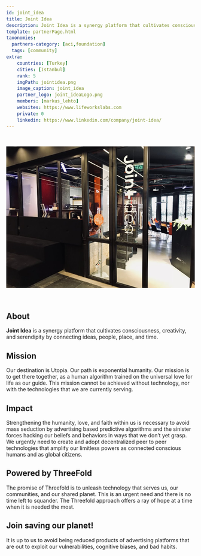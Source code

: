 ```yaml
---
id: joint_idea
title: Joint Idea
description: Joint Idea is a synergy platform that cultivates consciousness, creativity, and serendipity by connecting ideas, people, place, and time.
template: partnerPage.html
taxonomies:
  partners-category: [aci,foundation]
  tags: [community]
extra:
    countries: [Turkey]
    cities: [Istanbul]
    rank: 5
    imgPath: jointidea.png
    image_caption: joint_idea
    partner_logo: joint_ideaLogo.png
    members: [markus_lehto]
    websites: https://www.lifeworkslabs.com
    private: 0
    linkedin: https://www.linkedin.com/company/joint-idea/
---
```


<br/>

![jointidea](jointidea2.jpg)

<br/>

## About

**Joint Idea** is a synergy platform that cultivates consciousness, creativity, and serendipity by connecting ideas, people, place, and time.

## Mission

Our destination is Utopia. Our path is exponential humanity. Our mission is to get there together, as a human algorithm trained on the universal love for life as our guide. This mission cannot be achieved without technology, nor with the technologies that we are currently serving.

## Impact

Strengthening the humanity, love, and faith within us is necessary to avoid mass seduction by advertising based predictive algorithms and the sinister forces hacking our beliefs and behaviors in ways that we don’t yet grasp. We urgently need to create and adopt decentralized peer to peer technologies that amplify our limitless powers as connected conscious humans and as global citizens.

## Powered by ThreeFold

The promise of Threefold is to unleash technology that serves us, our communities, and our shared planet. This is an urgent need and there is no time left to squander. The Threefold approach offers a ray of hope at a time when it is needed the most.

## Join saving our planet!

It is up to us to avoid being reduced products of advertising platforms that are out to exploit our vulnerabilities, cognitive biases, and bad habits. 

<!-- ## Support this project

## TFGrid Solution

### Roadmap 

TODO: Add People? -->
